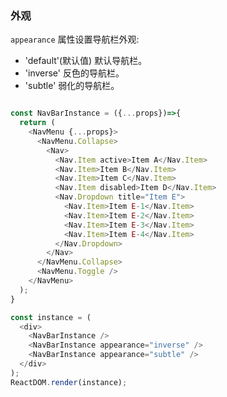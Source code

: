### 外观

`appearance` 属性设置导航栏外观:
- 'default'(默认值) 默认导航栏。
- 'inverse'  反色的导航栏。
- 'subtle'  弱化的导航栏。

<!--start-code-->
```js

const NavBarInstance = ({...props})=>{
  return (
    <NavMenu {...props}>
      <NavMenu.Collapse>
        <Nav>
          <Nav.Item active>Item A</Nav.Item>
          <Nav.Item>Item B</Nav.Item>
          <Nav.Item>Item C</Nav.Item>
          <Nav.Item disabled>Item D</Nav.Item>
          <Nav.Dropdown title="Item E">
            <Nav.Item>Item E-1</Nav.Item>
            <Nav.Item>Item E-2</Nav.Item>
            <Nav.Item>Item E-3</Nav.Item>
            <Nav.Item>Item E-4</Nav.Item>
          </Nav.Dropdown>
        </Nav>
      </NavMenu.Collapse>
      <NavMenu.Toggle />
    </NavMenu>
  );
}

const instance = (
  <div>
    <NavBarInstance />
    <NavBarInstance appearance="inverse" />
    <NavBarInstance appearance="subtle" />
  </div>
);
ReactDOM.render(instance);
```
<!--end-code-->
